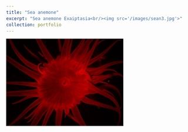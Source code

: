 ```yaml
---
title: "Sea anemone"
excerpt: "Sea anemone Exaiptasia<br/><img src='/images/sean3.jpg'>"
collection: portfolio
---
```


![SeaAnemone](/images/sean3.jpg)


